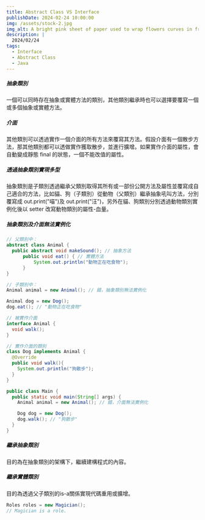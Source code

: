 ```yaml
---
title: Abstract Class VS Interface
publishDate: 2024-02-24 10:00:00
img: /assets/stock-2.jpg
img_alt: A bright pink sheet of paper used to wrap flowers curves in front of rich blue background
description: |
  2024/02/24
tags:
  - Interface
  - Abstract Class
  - Java
---
```


##### 抽象類別
一個可以同時存在抽象或實體方法的類別，其他類別繼承時也可以選擇要覆寫一個或多個抽象或實體方法。

##### 介面
其他類別可以透過實作一個介面的所有方法來覆寫其方法。假設介面有一個散步方法，那其他類別都可以透做實作獲取散步，並進行擴增。如果實作介面的屬性，會自動變成靜態 final 的狀態，一個不能改值的屬性。

##### 透過抽象類別實現多型
抽象類別是子類別透過繼承父類別取得其所有或一部份公開方法及屬性並覆寫成自己適合的方法，比如貓、狗（子類別）從動物（父類別）繼承抽象吼叫方法，分別覆寫成 out.print("喵")及 out.print("汪")，另外在貓、狗類別分別透過動物類別實例化後以 setter 改寫動物類別的屬性-血量。

##### 抽象類別及介面無法實例化
```java
// 父類別中：
abstract class Animal {
  public abstract void makeSound(); // 抽象方法
      public void eat() { // 實體方法
          System.out.println("動物正在吃食物");
      }
}
```
```java
// 子類別中：
Animal animal = new Animal(); // 錯，抽象類別無法實例化

Animal dog = new Dog();
dog.eat(); // "動物正在吃食物"
```
```java
// 被實作介面
interface Animal {
  void walk();
}
```
```java
// 實作介面的類別
class Dog implements Animal {
  @Override
  public void walk(){
    System.out.println("狗散步");
  }
}
```
```java
public class Main {
  public static void main(String[] args) {
    Animal animal = new Animal(); // 錯，介面無法實例化

    Dog dog = new Dog();
    dog.walk(); // "狗散步"
  }
}
```
##### 繼承抽象類別
目的為在抽象類別的架構下，繼續建構程式的內容。
##### 繼承實體類別
目的為透過父子類別的is-a關係實現代碼重用或擴增。
```java
Roles roles = new Magician();
// Magician is a role.
```